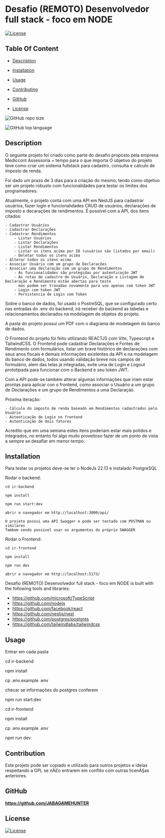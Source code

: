 # Desafio (REMOTO) Desenvolvedor full stack - foco em NODE

  [![License](https://img.shields.io/static/v1?label=License&message=GPL-3-0&color=blue&?style=plastic&logo=appveyor)](https://opensource.org/license/GPL-3-0)



## Table Of Content

- [Description](#description)

- [Installation](#installation)
- [Usage](#usage)
- [Contributing](#contribution)

- [GitHub](#github)

- [License](#license)




![GitHub repo size](https://img.shields.io/github/repo-size/https://github.com/JABAGAMEHUNTER/desafio_fullstack?style=plastic)

  ![GitHub top language](https://img.shields.io/github/languages/top/https://github.com/JABAGAMEHUNTER/desafio_fullstack?style=plastic)



## Description

  O seguinte projeto foi criado como parte do desafio proposto pela empresa Mediccont Assessoria + tempo para o que importa
O objetivo do projeto teve como criar um sistema fullstack para cadastro, consulta e cálculo de imposto de renda.

Foi dado um prazo de 3 dias para a criação do mesmo, tendo como objetivo ser um projeto robusto com funcionalidades para testar os limítes dos programadores.

Atualmente, o projeto conta com uma API em NestJS para cadastrar usuários, fazer login e funcionalidades CRUD de usuários, declarações de imposto e decarações de rendimentos.
É possível com a API, dos itens citados:

	- Cadastrar Usuários
	- Cadastrar Declarações
	- Cadastrar Rendimentos
        - Listar Usuários
        - Listar Declarações
        - Listar Rendimentos
        - Listar os itens acima por ID (usuários são listados por email)
        - Deletar todos os itens acima
	- Alterar todos os itens acima
	- Associar Usuário com um grupo de Declaracões
	- Associar uma declaração com um grupo de Rendimentos
        - As funcionalidades são protegidas por autenticação JWT
        - As rotas de cadastro de Usuário, Declaração e Listagem de Declaração e Rendimento estão abertas para teste
          mas podem ser travadas novamente para uso apenas com token JWT
        - Login com token JWT
        - Persistencia de Login com Token

Sobre o banco de dados, foi usado o PostreSQL, que se configurado certo nas entradas do .env do backend, irá receber do backend as tabelas e relacionamentos declarados na modelagem
de objetos do projeto.

A pasta do projeto possui um PDF com o diagrama de modelagem do banco de dados.

O Frontend do projeto foi feito utilizando REACTJS com Vite, Typescript e TailwindCSS.
O Frontend pode cadastrar Declarações e Fontes de Rendimento com formulários, listar um brave histórico de declarações com seus anos fiscais e demais informações existentes da API
e na modelagem do banco de dados, todos usando validação breve nos campos de formulário, alem das telas já integradas, exite uma de Login e Logout prototipada para funcionar com o
Backend e seu token JWT.

Com a API pode-se também alterar algumas informações que iriam estar prontas para aplicar con o frontend, como associar o Usuário a um grupo de Declarações e um grupo de Rendimentos a uma
Declaração.

Próxima iteração:

	- Cálculo do imposto de renda baseado em Rendimentos cadastrados pelo Usuário
	- Autenticação de Login no frontend
	- Autenticação de dois fatores

Acredito que em uma semana estes itens poderiam estar mais polidos e integrados, no entanto foi algo muito proveitoso fazer de um ponto de vista a sempre se desafiar em menor tempo.












## Installation

Para testar os projetos deve-se ter o NodeJs 22.13 e instalado PostgreSQL

Rodar o backend:

	cd ir-backend

	npm install

	npm run start:dev

	abrir o navegador em http://localhost:3000/api/

	O projeto possui uma API Swagger e pode ser testado com POSTMAN ou similares
	Tambem sendo possivel usar os argumentos do próprio SWAGGER

Rodar o Frontend:

	cd ir-frontend
	
	npm install

	npm run dev

	abrir o navegador em http://localhost:5173/





Desafio (REMOTO) Desenvolvedor full stack - foco em NODE is built with the following tools and libraries: <ul><li>https://github.com/microsoft/TypeScript</li> <li>https://github.com/nodejs</li> <li>https://github.com/facebook/react</li> <li>https://github.com/nestjs/nest</li> <li>https://github.com/postgres/postgres</li> <li>https://github.com/tailwindlabs/tailwindcss</li></ul>





## Usage
 

Entrar em cada pasta

cd ir-backend

npm install

cp .env.example .env

checar se informações do postgres conferem

npm run start:dev


cd ir-frontend

npm install

cp .env.example .env

npm run dev






## Contribution
 
Este projeto pode ser copiado e utilizado para outros projetos e ideias respeitando a GPL se nÃ£o entrarem em conflito com outras licenÃ§as anteriores.










## GitHub

<a href="https://github.com/https://github.com/JABAGAMEHUNTER"><strong>https://github.com/JABAGAMEHUNTER</a></strong>









## License

[![License](https://img.shields.io/static/v1?label=Licence&message=GPL-3-0&color=blue)](https://opensource.org/license/GPL-3-0)


